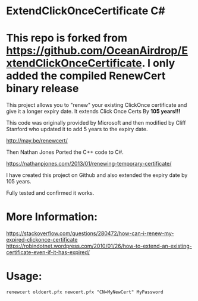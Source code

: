 # ExtendClickOnceCertificate C# 

# This repo is forked from https://github.com/OceanAirdrop/ExtendClickOnceCertificate. I only added the compiled RenewCert binary release

This project allows you to "renew" your existing ClickOnce certificate and give it a longer expiry date.  It extends Click Once Certs By **105 years!!!**

This code was originally provided by Microsoft and then modified by Cliff Stanford who updated it to add 5 years to the expiry date.

http://may.be/renewcert/

Then Nathan Jones Ported the C++ code to C#.

https://nathanpjones.com/2013/01/renewing-temporary-certificate/

I have created this project on Github and also extended the expiry date by 105 years. 

Fully tested and confirmed it works.

# More Information:

https://stackoverflow.com/questions/280472/how-can-i-renew-my-expired-clickonce-certificate
https://robindotnet.wordpress.com/2010/01/26/how-to-extend-an-existing-certificate-even-if-it-has-expired/

# Usage:

    renewcert oldcert.pfx newcert.pfx "CN=MyNewCert" MyPassword




